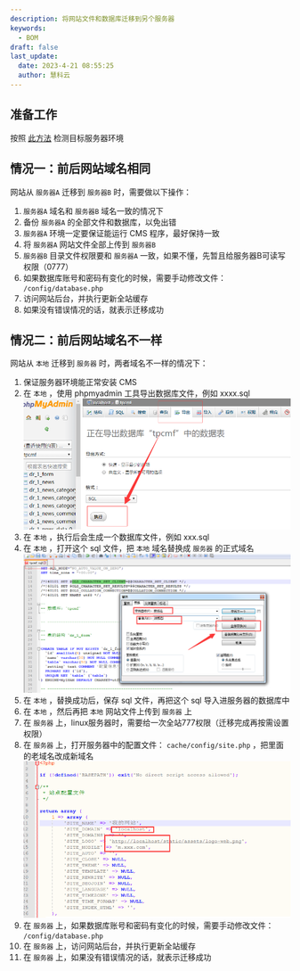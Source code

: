 ```yaml
---
description: 将网站文件和数据库迁移到另个服务器
keywords:
  - BOM
draft: false
last_update:
  date: 2023-4-21 08:55:25
  author: 慧科云
---
```

     
## 准备工作

按照 <a href="../../新手入门/环境配置/PHP环境侦探工具" target="_blank">此方法</a> 检测目标服务器环境


## 情况一：前后网站域名相同

网站从 `服务器A` 迁移到 `服务器B` 时，需要做以下操作：

1. `服务器A` 域名和 `服务器B` 域名一致的情况下
2. 备份 `服务器A` 的全部文件和数据库，以免出错
3. `服务器A` 环境一定要保证能运行 CMS 程序，最好保持一致
4. 将 `服务器A` 网站文件全部上传到 `服务器B`
5. `服务器B` 目录文件权限要和 `服务器A` 一致，如果不懂，先暂且给服务器B可读写权限（0777）
6. 如果数据库账号和密码有变化的时候，需要手动修改文件： `/config/database.php`
7. 访问网站后台，并执行更新全站缓存
8. 如果没有错误情况的话，就表示迁移成功

## 情况二：前后网站域名不一样

网站从 `本地` 迁移到 `服务器` 时，两者域名不一样的情况下：

1. 保证服务器环境能正常安装 CMS
2. 在 `本地` ，使用 phpmyadmin 工具导出数据库文件，例如 xxxx.sql
![](./images/1682055478317.png)
3. 在 `本地` ，执行后会生成一个数据库文件，例如 xxx.sql
4. 在 `本地` ，打开这个 sql 文件，把 `本地` 域名替换成 `服务器` 的正式域名
![](./images/1682055497112.png)
5. 在 `本地` ，替换成功后，保存 sql 文件，再把这个 sql 导入进服务器的数据库中
6. 在 `本地` ，然后再把 `本地` 网站文件上传到 `服务器` 上
7. 在 `服务器` 上，linux服务器时，需要给一次全站777权限（迁移完成再按需设置权限）
8. 在 `服务器` 上，打开服务器中的配置文件： `cache/config/site.php` ，把里面的老域名改成新域名
![](./images/1682055515494.png)
9. 在 `服务器` 上，如果数据库账号和密码有变化的时候，需要手动修改文件： `/config/database.php` 
10. 在 `服务器` 上，访问网站后台，并执行更新全站缓存
11. 在 `服务器` 上，如果没有错误情况的话，就表示迁移成功
